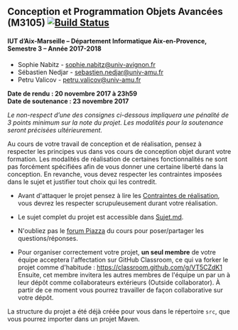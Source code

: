 ## Conception et Programmation Objets Avancées (M3105) [![Build Status](https://travis-ci.com/IUTInfoAix-M3105/M3105_Projet.svg?token=zPXgu159amQhEb4ShTxW&branch=master)](https://travis-ci.com/IUTInfoAix-M3105/M3105_Projet)



#### IUT d’Aix-Marseille – Département Informatique Aix-en-Provence, Semestre 3 – Année 2017-2018

* Sophie Nabitz - [sophie.nabitz@univ-avignon.fr](sophie.nabitz@univ-avignon.fr)
* Sébastien Nedjar - [sebastien.nedjar@univ-amu.fr](sebastien.nedjar@univ-amu.fr)
* Petru Valicov - [petru.valicov@univ-amu.fr](petru.valicov@univ-amu.fr)

**Date de rendu : 20 novembre 2017 à 23h59**  
**Date de soutenance : 23 novembre 2017**

*Le non-respect d’une des consignes ci-dessous impliquera une pénalité de 3 points minimum sur la note du projet. Les modalités pour la soutenance seront précisées ultérieurement.*

Au cours de votre travail de conception et de réalisation, pensez à respecter les principes vus dans vos cours de conception objet durant votre formation. Les modalités de réalisation de certaines fonctionnalités ne sont pas forcément spécifiées afin de vous donner une certaine liberté dans la conception. En revanche, vous devez respecter les contraintes imposées dans le sujet et justifier tout choix qui les contredit.

* Avant d'attaquer le projet pensez à lire les [Contraintes de réalisation](ContraintesRealisation.md), vous devrez les respecter scrupuleusement durant votre réalisation.

* Le sujet complet du projet est accessible dans [Sujet.md](Sujet.md).

* N'oubliez pas le [forum Piazza](https://piazza.com/univ-amu.fr/fall2017/m3105/home) du cours pour poser/partager les questions/réponses.

* Pour organiser correctement votre projet, __un seul membre__ de votre équipe acceptera l'affectation sur GitHub Classroom, ce qui va forker le projet comme d'habitude : https://classroom.github.com/g/VT5CZdK1
Ensuite, cet membre invitera les autres membres de l'équipe un par un à leur dépôt comme collaborateurs extérieurs (Outside collaborator). À partir de ce moment vous pourrez travailler de façon collaborative sur votre dépôt.

La structure du projet a été déjà créée pour vous dans le répertoire `src`, que vous pourrez importer dans un projet Maven.
